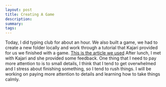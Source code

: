 ```yaml
---
layout: post
title: Creating A Game
description: 
summary: 
tags:
---
```

Today, I did typing club for about an hour. We also built a game, we had to create a new folder locally and work through a tutorial that Kajari provided for us we finished with a game. [This is the article we used](https://developer.mozilla.org/en-US/docs/Games/Tutorials/2D_Breakout_game_pure_JavaScript) After lunch, I met with Kajari and she provided some feedback. One thing that I need to pay more attention to is to small details, I think that I tend to get overwhelmed and I stress about finishing something, so I tend to rush things. I will be working on paying more attention to details and learning how to take things calmly.